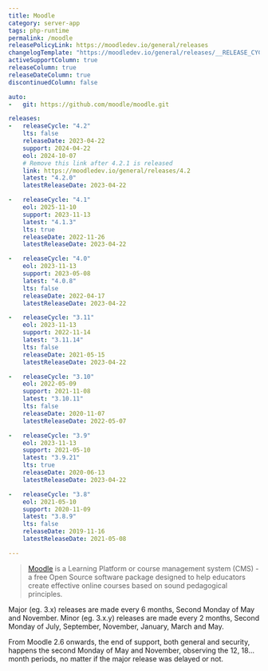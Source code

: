 ```yaml
---
title: Moodle
category: server-app
tags: php-runtime
permalink: /moodle
releasePolicyLink: https://moodledev.io/general/releases
changelogTemplate: "https://moodledev.io/general/releases/__RELEASE_CYCLE__/__LATEST__"
activeSupportColumn: true
releaseColumn: true
releaseDateColumn: true
discontinuedColumn: false

auto:
-   git: https://github.com/moodle/moodle.git

releases:
-   releaseCycle: "4.2"
    lts: false
    releaseDate: 2023-04-22
    support: 2024-04-22
    eol: 2024-10-07
    # Remove this link after 4.2.1 is released
    link: https://moodledev.io/general/releases/4.2
    latest: "4.2.0"
    latestReleaseDate: 2023-04-22

-   releaseCycle: "4.1"
    eol: 2025-11-10
    support: 2023-11-13
    latest: "4.1.3"
    lts: true
    releaseDate: 2022-11-26
    latestReleaseDate: 2023-04-22

-   releaseCycle: "4.0"
    eol: 2023-11-13
    support: 2023-05-08
    latest: "4.0.8"
    lts: false
    releaseDate: 2022-04-17
    latestReleaseDate: 2023-04-22

-   releaseCycle: "3.11"
    eol: 2023-11-13
    support: 2022-11-14
    latest: "3.11.14"
    lts: false
    releaseDate: 2021-05-15
    latestReleaseDate: 2023-04-22

-   releaseCycle: "3.10"
    eol: 2022-05-09
    support: 2021-11-08
    latest: "3.10.11"
    lts: false
    releaseDate: 2020-11-07
    latestReleaseDate: 2022-05-07

-   releaseCycle: "3.9"
    eol: 2023-11-13
    support: 2021-05-10
    latest: "3.9.21"
    lts: true
    releaseDate: 2020-06-13
    latestReleaseDate: 2023-04-22

-   releaseCycle: "3.8"
    eol: 2021-05-10
    support: 2020-11-09
    latest: "3.8.9"
    lts: false
    releaseDate: 2019-11-16
    latestReleaseDate: 2021-05-08

---
```


> [Moodle](https://moodle.org/) is a Learning Platform or course management system (CMS) - a free Open Source software package designed to help educators create effective online courses based on sound pedagogical principles.

Major (eg. 3.x) releases are made every 6 months, Second Monday of May and November. Minor (eg. 3.x.y) releases are made every 2 months, Second Monday of July, September, November, January, March and May.

From Moodle 2.6 onwards, the end of support, both general and security, happens the second Monday of May and November, observing the 12, 18... month periods, no matter if the major release was delayed or not.
